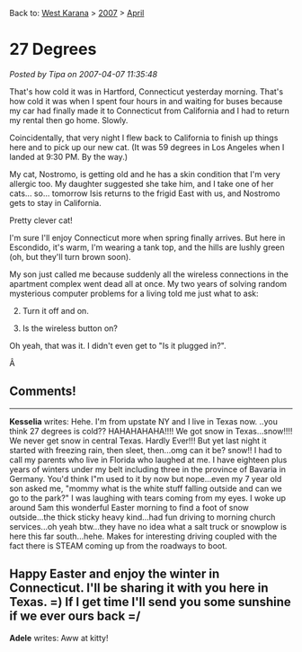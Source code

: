 Back to: [West Karana](/posts/westkarana.md) > [2007](/posts/2007/westkarana.md) > [April](./westkarana.md)
# 27 Degrees

*Posted by Tipa on 2007-04-07 11:35:48*

That's how cold it was in Hartford, Connecticut yesterday morning. That's how cold it was when I spent four hours in and waiting for buses because my car had finally made it to Connecticut from California and I had to return my rental then go home. Slowly.

Coincidentally, that very night I flew back to California to finish up things here and to pick up our new cat. (It was 59 degrees in Los Angeles when I landed at 9:30 PM. By the way.)

My cat, Nostromo, is getting old and he has a skin condition that I'm very allergic too. My daughter suggested she take him, and I take one of her cats... so... tomorrow Isis returns to the frigid East with us, and Nostromo gets to stay in California.

Pretty clever cat!

I'm sure I'll enjoy Connecticut more when spring finally arrives. But here in Escondido, it's warm, I'm wearing a tank top, and the hills are lushly green (oh, but they'll turn brown soon).

My son just called me because suddenly all the wireless connections in the apartment complex went dead all at once. My two years of solving random mysterious computer problems for a living told me just what to ask:

 2. Turn it off and on.

 4. Is the wireless button on?



Oh yeah, that was it. I didn't even get to "Is it plugged in?".

Â 
## Comments!
---
**Kesselia** writes: Hehe. I'm from upstate NY and I live in Texas now. ..you think 27 degrees is cold?? HAHAHAHAHA!!!!
We got snow in Texas...snow!!!! We never get snow in central Texas. Hardly Ever!!! But yet last night it started with freezing rain, then sleet, then...omg can it be? snow!! I had to call my parents who live in Florida who laughed at me. I have eighteen plus years of winters under my belt including three in the province of Bavaria in Germany. You'd think I"m used to it by now but nope...even my 7 year old son asked me, "mommy what is the white stuff falling outside and can we go to the park?" I was laughing with tears coming from my eyes. I woke up around 5am this wonderful Easter morning to find a foot of snow outside...the thick sticky heavy kind...had fun driving to morning church services...oh yeah btw...they have no idea what a salt truck or snowplow is here this far south...hehe. Makes for interesting driving coupled with the fact there is STEAM coming up from the roadways to boot. 

Happy Easter and enjoy the winter in Connecticut. I'll be sharing it with you here in Texas. =) If I get time I'll send you some sunshine if we ever ours back =/
---
**Adele** writes: Aww at kitty!
